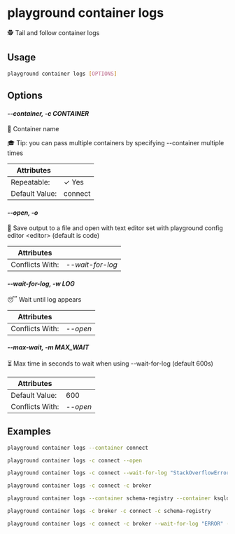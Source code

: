 # playground container logs

🕵️  Tail and follow container logs

## Usage

```bash
playground container logs [OPTIONS]
```

## Options

#### *--container, -c CONTAINER*

🐳 Container name  
  
🎓 Tip: you can pass multiple containers by specifying --container multiple times

| Attributes      | &nbsp;
|-----------------|-------------
| Repeatable:     |  ✓ Yes
| Default Value:  | connect

#### *--open, -o*

🔖 Save output to a file and open with text editor set with playground config editor \<editor\> (default is code)

| Attributes      | &nbsp;
|-----------------|-------------
| Conflicts With: | *--wait-for-log*

#### *--wait-for-log, -w LOG*

😴 Wait until log appears

| Attributes      | &nbsp;
|-----------------|-------------
| Conflicts With: | *--open*

#### *--max-wait, -m MAX_WAIT*

⏳ Max time in seconds to wait when using --wait-for-log (default 600s)

| Attributes      | &nbsp;
|-----------------|-------------
| Default Value:  | 600
| Conflicts With: | *--open*

## Examples

```bash
playground container logs --container connect
```

```bash
playground container logs -c connect --open
```

```bash
playground container logs -c connect --wait-for-log "StackOverflowError"
```

```bash
playground container logs -c connect -c broker
```

```bash
playground container logs --container schema-registry --container ksqldb-server --open
```

```bash
playground container logs -c broker -c connect -c schema-registry
```

```bash
playground container logs -c connect -c broker --wait-for-log "ERROR" --max-wait 120
```


